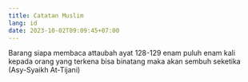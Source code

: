 ```yaml
---
title: Catatan Muslim
lang: id
date: 2023-10-02T09:09:45+07:00
---
```


Barang siapa membaca attaubah ayat 128-129 enam puluh enam kali kepada orang yang terkena bisa binatang maka akan sembuh seketika (Asy-Syaikh At-Tijani)
